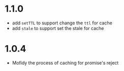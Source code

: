 # 1.1.0
  * add `setTTL` to support change the `ttl` for cache
  * add `stale` to support set the stale for cache
# 1.0.4
  * Mofidy the process of caching for promise's reject
